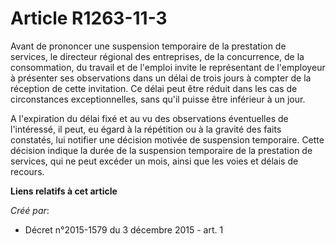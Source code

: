 # Article R1263-11-3

Avant de prononcer une suspension temporaire de la prestation de services, le directeur régional des entreprises, de la
concurrence, de la consommation, du travail et de l'emploi invite le représentant de l'employeur à présenter ses observations
dans un délai de trois jours à compter de la réception de cette invitation. Ce délai peut être réduit dans les cas de
circonstances exceptionnelles, sans qu'il puisse être inférieur à un jour. 

A l'expiration du délai fixé et au vu des observations éventuelles de l'intéressé, il peut, eu égard à la répétition ou à la
gravité des faits constatés, lui notifier une décision motivée de suspension temporaire. Cette décision indique la durée de
la suspension temporaire de la prestation de services, qui ne peut excéder un mois, ainsi que les voies et délais de recours.

**Liens relatifs à cet article**

_Créé par_:

  - Décret n°2015-1579 du 3 décembre 2015 - art. 1
